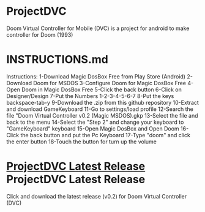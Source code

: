 # ProjectDVC
Doom Virtual Controller for Mobile (DVC) is a project for android to make controller for Doom (1993)

# INSTRUCTIONS.md
Instructions: 1-Download Magic DosBox Free from Play Store (Android) 
2-Download Doom for MSDOS 
3-Configure Doom for Magic DosBox Free 
4-Open Doom in Magic DosBox Free 
5-Click the back button 
6-Click on Designer/Design 
7-Put the Numbers 1-2-3-4-5-6-7 
8-Put the keys backspace-tab-y 
9-Download the .zip from this github repository 
10-Extract and download GameKeyboard 
11-Go to settings/load profile 
12-Search the file "Doom Virtual Controller v0.2 (Magic MSDOS).gkp 
13-Select the file and back to the menu 
14-Select the "Step 2" and change your keyboard to "GameKeyboard" keyboard 
15-Open Magic DosBox and Open Doom 
16-Click the back button and put the Pc Keyboard 
17-Type "doom" and click the enter button 18-Touch the button for turn up the volume 

# <A HREF="otra_pagina.html"> ProjectDVC Latest Release </A>ProjectDVC Latest Release
Click and download the latest release (v0.2) for Doom Virtual Controller (DVC)
